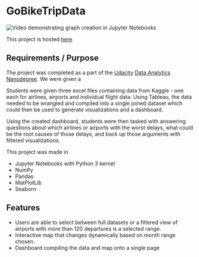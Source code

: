 # GoBikeTripData

![Video demonstrating graph creation in Jupyter Notebooks]()

This project is hosted [here](https://public.tableau.com/app/profile/thomas.pincher/viz/2015flightdelaydata-120departureminimum/Dashboardforairportswithmorethan120departures?publish=yes/)

## Requirements / Purpose

The project was completed as a part of the [Udacity](https://www.udacity.com/) [Data Analytics Nanodegree](https://www.udacity.com/course/data-analyst-nanodegree--nd002?promo=year_end&coupon=SPRING50&utm_source=gsem_brand&utm_source=gsem_brand&utm_medium=ads_r&utm_medium=ads_r&utm_campaign=19167921312_c_individuals&utm_campaign=19167921312_c_individuals&utm_term=143524475759&utm_term=143524475759&utm_keyword=udacity). We were given a

Students were given three excel files containing data from Kaggle - one each for airlines, airports and individual flight data. Using Tableau, the data needed to be wrangled and compiled into a single joined dataset which could then be used to generate visualizations and a dashboard.

Using the created dashboard, students were then tasked with answering questions about which airlines or airports with the worst delays, what could be the root causes of those delays, and back up those arguments with filtered visualizations.

This project was made in

- Jupyter Notebooks with Python 3 kernel
- NumPy
- Pandas
- MatPlotLib
- Seaborn

## Features

- Users are able to select between full datasets or a filtered view of airports with more than 120 departures is a selected range.
- Interactive map that changes dynamically based on month range chosen.
- Dashboard compiling the data and map onto a single page
